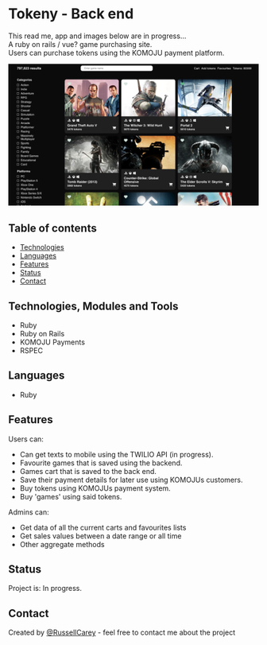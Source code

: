 # Tokeny - Back end

This read me, app and images below are in progress...  
A ruby on rails / vue? game purchasing site.  
Users can purchase tokens using the KOMOJU payment platform.

![alt text](https://github.com/RussellCarey/komoju-front/raw/master/design/ss1.png)

## Table of contents

- [Technologies](#technologies)
- [Languages](#languages)
- [Features](#features)
- [Status](#status)
- [Contact](#contact)

## Technologies, Modules and Tools

- Ruby
- Ruby on Rails
- KOMOJU Payments
- RSPEC

## Languages

- Ruby

## Features

Users can:

- Can get texts to mobile using the TWILIO API (in progress).
- Favourite games that is saved using the backend.
- Games cart that is saved to the back end.
- Save their payment details for later use using KOMOJUs customers.
- Buy tokens using KOMOJUs payment system.
- Buy 'games' using said tokens.

Admins can:

- Get data of all the current carts and favourites lists
- Get sales values between a date range or all time
- Other aggregate methods

## Status

Project is: In progress.

## Contact

Created by [@RussellCarey](https://twitter.com/russellcareyy) - feel free to contact me about the project
